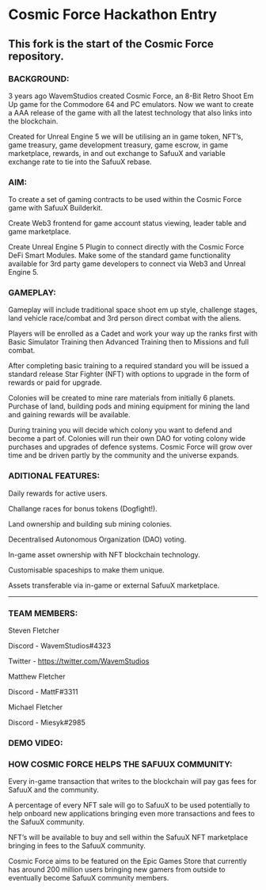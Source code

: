 # Cosmic Force Hackathon Entry

## This fork is the start of the Cosmic Force repository.

### BACKGROUND:
3 years ago WavemStudios created Cosmic Force, an 8-Bit Retro Shoot Em Up game for the Commodore 64 and PC emulators. Now we want to create a AAA release of the game with all the latest technology that also links into the blockchain.

Created for Unreal Engine 5 we will be utilising an in game token, NFT’s, game treasury, game development treasury, game escrow, in game marketplace, rewards, in and out exchange to SafuuX and variable exchange rate to tie into the SafuuX rebase.

### AIM:
To create a set of gaming contracts to be used within the Cosmic Force game with SafuuX Builderkit.

Create Web3 frontend for game account status viewing, leader table and game marketplace.

Create Unreal Engine 5 Plugin to connect directly with the Cosmic Force DeFi Smart Modules. Make some of the standard game functionality available for 3rd party game developers to connect via Web3 and Unreal Engine 5.

### GAMEPLAY:
Gameplay will include traditional space shoot em up style, challenge stages, land vehicle race/combat and 3rd person direct combat with the aliens.

Players will be enrolled as a Cadet and work your way up the ranks first with Basic Simulator Training then Advanced Training then to Missions and full combat.

After completing basic training to a required standard you will be issued a standard release Star Fighter (NFT) with options to upgrade in the form of rewards or paid for upgrade.

Colonies will be created to mine rare materials from initially 6 planets. Purchase of land, building pods and mining equipment for mining the land and gaining rewards will be available.

During training you will decide which colony you want to defend and become a part of. Colonies will run their own DAO for voting colony wide purchases and upgrades of defence systems. Cosmic Force will grow over time and be driven partly by the community and the universe expands.

### ADITIONAL FEATURES:
Daily rewards for active users.

Challange races for bonus tokens (Dogfight!).

Land ownership and building sub mining colonies.

Decentralised Autonomous Organization (DAO) voting.

In-game asset ownership with NFT blockchain technology.

Customisable spaceships to make them unique.

Assets transferable via in-game or external SafuuX marketplace.

---

### TEAM MEMBERS:
Steven Fletcher

Discord - WavemStudios#4323

Twitter - https://twitter.com/WavemStudios


Matthew Fletcher

Discord - MattF#3311


Michael Fletcher

Discord - Miesyk#2985


### DEMO VIDEO:

### HOW COSMIC FORCE HELPS THE SAFUUX COMMUNITY:

Every in-game transaction that writes to the blockchain will pay gas fees for SafuuX and the community.

A percentage of every NFT sale will go to SafuuX to be used potentially to help onboard new applications bringing even more transactions and fees to the SafuuX community.

NFT’s will be available to buy and sell within the SafuuX NFT marketplace bringing in fees to the SafuuX community.

Cosmic Force aims to be featured on the Epic Games Store that currently has around 200 million users bringing new gamers from outside to eventually become SafuuX community members.

